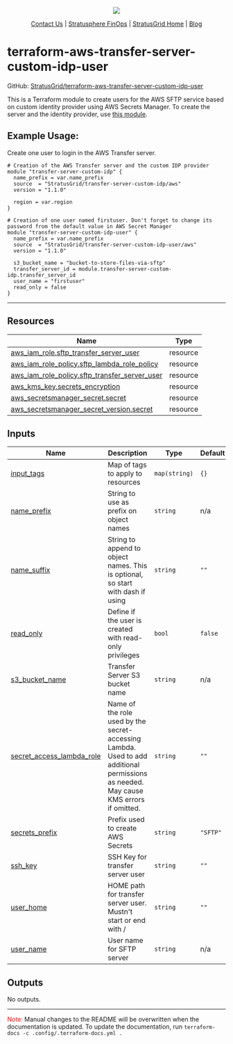 <!-- BEGIN_TF_DOCS -->
<p align="center">
  <img src="https://github.com/StratusGrid/terraform-readme-template/blob/main/header/stratusgrid-logo-smaller.jpg?raw=true" />
  <p align="center">    
    <a href="https://stratusgrid.com/book-a-consultation">Contact Us</a> |
    <a href="https://stratusgrid.com/cloud-cost-optimization-dashboard">Stratusphere FinOps</a> |
    <a href="https://stratusgrid.com">StratusGrid Home</a> |
    <a href="https://stratusgrid.com/blog">Blog</a>
  </p>
</p>

# terraform-aws-transfer-server-custom-idp-user

GitHub: [StratusGrid/terraform-aws-transfer-server-custom-idp-user](https://github.com/StratusGrid/terraform-aws-transfer-server-custom-idp-user)

This is a Terraform module to create users for the AWS SFTP service based on custom identity provider using AWS Secrets Manager. To create the server and the identity provider, use [this module](https://registry.terraform.io/modules/StratusGrid/transfer-server-custom-idp/aws/latest).

## Example Usage:
Create one user to login in the AWS Transfer server.
```hcl
# Creation of the AWS Transfer server and the custom IDP provider
module "transfer-server-custom-idp" {
  name_prefix = var.name_prefix
  source  = "StratusGrid/transfer-server-custom-idp/aws"
  version = "1.1.0"

  region = var.region
}

# Creation of one user named firstuser. Don't forget to change its password from the default value in AWS Secret Manager
module "transfer-server-custom-idp-user" {
  name_prefix = var.name_prefix
  source  = "StratusGrid/transfer-server-custom-idp-user/aws"
  version = "1.1.0"

  s3_bucket_name = "bucket-to-store-files-via-sftp"
  transfer_server_id = module.transfer-server-custom-idp.transfer_server_id
  user_name = "firstuser"
  read_only = false
}
```
---

## Resources

| Name | Type |
|------|------|
| [aws_iam_role.sftp_transfer_server_user](https://registry.terraform.io/providers/hashicorp/aws/latest/docs/resources/iam_role) | resource |
| [aws_iam_role_policy.sftp_lambda_role_policy](https://registry.terraform.io/providers/hashicorp/aws/latest/docs/resources/iam_role_policy) | resource |
| [aws_iam_role_policy.sftp_transfer_server_user](https://registry.terraform.io/providers/hashicorp/aws/latest/docs/resources/iam_role_policy) | resource |
| [aws_kms_key.secrets_encryption](https://registry.terraform.io/providers/hashicorp/aws/latest/docs/resources/kms_key) | resource |
| [aws_secretsmanager_secret.secret](https://registry.terraform.io/providers/hashicorp/aws/latest/docs/resources/secretsmanager_secret) | resource |
| [aws_secretsmanager_secret_version.secret](https://registry.terraform.io/providers/hashicorp/aws/latest/docs/resources/secretsmanager_secret_version) | resource |

## Inputs

| Name | Description | Type | Default | Required |
|------|-------------|------|---------|:--------:|
| <a name="input_input_tags"></a> [input\_tags](#input\_input\_tags) | Map of tags to apply to resources | `map(string)` | `{}` | no |
| <a name="input_name_prefix"></a> [name\_prefix](#input\_name\_prefix) | String to use as prefix on object names | `string` | n/a | yes |
| <a name="input_name_suffix"></a> [name\_suffix](#input\_name\_suffix) | String to append to object names. This is optional, so start with dash if using | `string` | `""` | no |
| <a name="input_read_only"></a> [read\_only](#input\_read\_only) | Define if the user is created with read-only privileges | `bool` | `false` | no |
| <a name="input_s3_bucket_name"></a> [s3\_bucket\_name](#input\_s3\_bucket\_name) | Transfer Server S3 bucket name | `string` | n/a | yes |
| <a name="input_secret_access_lambda_role"></a> [secret\_access\_lambda\_role](#input\_secret\_access\_lambda\_role) | Name of the role used by the secret-accessing Lambda. Used to add additional permissions as needed. May cause KMS errors if omitted. | `string` | `""` | no |
| <a name="input_secrets_prefix"></a> [secrets\_prefix](#input\_secrets\_prefix) | Prefix used to create AWS Secrets | `string` | `"SFTP"` | no |
| <a name="input_ssh_key"></a> [ssh\_key](#input\_ssh\_key) | SSH Key for transfer server user | `string` | `""` | no |
| <a name="input_user_home"></a> [user\_home](#input\_user\_home) | HOME path for transfer server user. Mustn't start or end with / | `string` | `""` | no |
| <a name="input_user_name"></a> [user\_name](#input\_user\_name) | User name for SFTP server | `string` | n/a | yes |

## Outputs

No outputs.

---

<span style="color:red">Note:</span> Manual changes to the README will be overwritten when the documentation is updated. To update the documentation, run `terraform-docs -c .config/.terraform-docs.yml .`
<!-- END_TF_DOCS -->